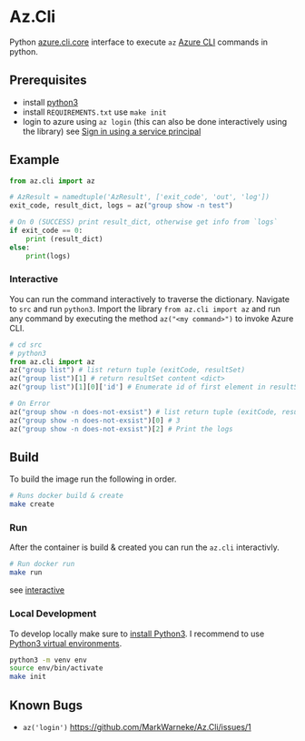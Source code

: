 # Az.Cli

Python [azure.cli.core](https://github.com/Azure/azure-cli/blob/dev/src/azure-cli-core/azure/cli/core/__init__.py) interface to execute `az` [Azure CLI](https://docs.microsoft.com/en-us/cli/azure/install-azure-cli?view=azure-cli-latest) commands in python.

## Prerequisites

- install [python3](https://www.python.org/downloads/)
- install `REQUIREMENTS.txt` use `make init`
- login to azure using `az login` (this can also be done interactively using the library) see [Sign in using a service principal](https://docs.microsoft.com/en-us/cli/azure/create-an-azure-service-principal-azure-cli?view=azure-cli-latest#sign-in-using-a-service-principalt)

## Example

```python
from az.cli import az

# AzResult = namedtuple('AzResult', ['exit_code', 'out', 'log'])
exit_code, result_dict, logs = az("group show -n test")

# On 0 (SUCCESS) print result_dict, otherwise get info from `logs`
if exit_code == 0:
    print (result_dict)
else:
    print(logs)
```

### Interactive

You can run the command interactively to traverse the dictionary.
Navigate to `src` and run `python3`.
Import the library `from az.cli import az` and run  any command by executing the method `az("<my command>")` to invoke Azure CLI.

```python
# cd src
# python3
from az.cli import az
az("group list") # list return tuple (exitCode, resultSet)
az("group list")[1] # return resultSet content <dict>
az("group list")[1][0]['id'] # Enumerate id of first element in resultSet

# On Error
az("group show -n does-not-exsist") # list return tuple (exitCode, resultSet)
az("group show -n does-not-exsist")[0] # 3
az("group show -n does-not-exsist")[2] # Print the logs
```

## Build

To build the image run the following in order.

```bash
# Runs docker build & create
make create
```

### Run

After the container is build & created you can run the `az.cli` interactivly. 

```bash
# Run docker run
make run
```

see [interactive](#interactive)

### Local Development

To develop locally make sure to [install Python3](https://www.python.org/downloads/).
I recommend to use [Python3 virtual environments](https://packaging.python.org/guides/installing-using-pip-and-virtual-environments/#installing-virtualenv).

```bash
python3 -m venv env
source env/bin/activate
make init
```

## Known Bugs

- `az('login')` https://github.com/MarkWarneke/Az.Cli/issues/1

